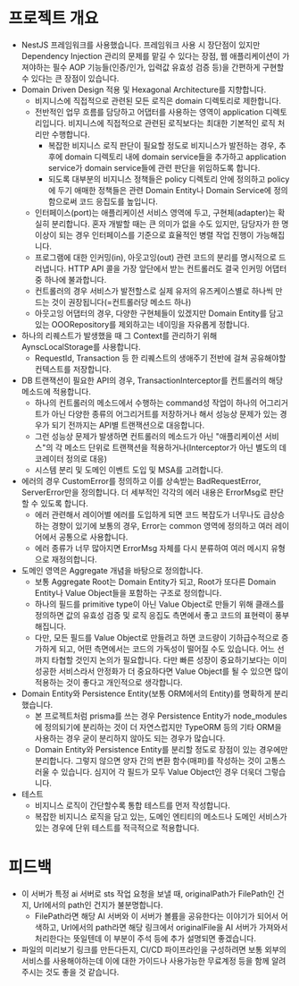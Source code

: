 # 프로젝트 개요
- NestJS 프레임워크를 사용했습니다. 프레임워크 사용 시 장단점이 있지만 Dependency Injection 관리의 문제를 맡길 수 있다는 장점, 웹 애플리케이션이 가져야하는 필수 AOP 기능들(인증/인가, 입력값 유효성 검증 등)을 간편하게 구현할 수 있다는 큰 장점이 있습니다.
- Domain Driven Design 적용 및 Hexagonal Architecture를 지향합니다.
  - 비지니스에 직접적으로 관련된 모든 로직은 domain 디렉토리로 제한합니다.
  - 전반적인 업무 흐름를 담당하고 어댑터를 사용하는 영역이 application 디렉토리입니다. 비지니스에 직접적으로 관련된 로직보다는 최대한 기본적인 로직 처리만 수행합니다.
    - 복잡한 비지니스 로직 판단이 필요할 정도로 비지니스가 발전하는 경우, 추후에 domain 디렉토리 내에 domain service들을 추가하고 application service가 domain service들에 관련 판단을 위임하도록 합니다.
    - 되도록 대부분의 비지니스 정책들은 policy 디렉토리 안에 정의하고 policy에 두기 애매한 정책들은 관련 Domain Entity나 Domain Service에 정의함으로써 코드 응집도를 높입니다.
  - 인터페이스(port)는 애플리케이션 서비스 영역에 두고, 구현체(adapter)는 확실히 분리합니다. 혼자 개발할 때는 큰 의미가 없을 수도 있지만, 담당자가 한 명 이상이 되는 경우 인터페이스를 기준으로 효율적인 병렬 작업 진행이 가능해집니다.
  - 프로그램에 대한 인커밍(in), 아웃고잉(out) 관련 코드의 분리를 명시적으로 드러냅니다. HTTP API 콜을 가장 앞단에서 받는 컨트롤러도 결국 인커밍 어댑터 중 하나에 불과합니다.
  - 컨트롤러의 경우 서비스가 발전할스로 실제 유저의 유즈케이스별로 하나씩 만드는 것이 권장됩니다(=컨트롤러당 메소드 하나)
  - 아웃고잉 어댑터의 경우, 다양한 구현체들이 있겠지만 Domain Entity를 담고있는 OOORepository를 제외하고는 네이밍을 자유롭게 정합니다.
- 하나의 리퀘스트가 발생했을 때 그 Context를 관리하기 위해 AynscLocalStorage를 사용합니다.
  - RequestId, Transaction 등 한 리퀘스트의 생애주기 전반에 걸쳐 공유해야할 컨텍스트를 저장합니다.
- DB 트랜잭션이 필요한 API의 경우, TransactionInterceptor를 컨트롤러의 해당 메소드에 적용합니다.
  - 하나의 컨트롤러의 메소드에서 수행하는 command성 작업이 하나의 어그리거트가 아닌 다양한 종류의 어그리거트를 저장하거나 해서 성능상 문제가 있는 경우가 되기 전까지는 API별 트랜잭션으로 대응합니다.
  - 그런 성능상 문제가 발생하면 컨트롤러의 메소드가 아닌 "애플리케이션 서비스"의 각 메소드 단위로 트랜잭션을 적용하거나(Interceptor가 아닌 별도의 데코레이터 정의로 대응)
  - 시스템 분리 및 도메인 이벤트 도입 및 MSA를 고려합니다.
- 에러의 경우 CustomError를 정의하고 이를 상속받는 BadRequestError, ServerError만을 정의합니다. 더 세부적인 각각의 에러 내용은 ErrorMsg로 판단할 수 있도록 합니다.
  - 에러 관련해서 레이어별 에러를 도입하게 되면 코드 복잡도가 너무나도 급상승하는 경향이 있기에 보통의 경우, Error는 common 영역에 정의하고 여러 레이어에서 공통으로 사용합니다.
  - 에러 종류가 너무 많아지면 ErrorMsg 자체를 다시 분류하여 여러 메시지 유형으로 재정의합니다.
- 도메인 영역은 Aggregate 개념을 바탕으로 정의합니다.
  - 보통 Aggregate Root는 Domain Entity가 되고, Root가 또다른 Domain Entity나 Value Object들을 포함하는 구조로 정의합니다.
  - 하나의 필드를 primitive type이 아닌 Value Object로 만들기 위해 클래스를 정의하면 값의 유효성 검증 및 로직 응집도 측면에서 좋고 코드의 표현력이 풍부해집니다.
  - 다만, 모든 필드를 Value Object로 만들려고 하면 코드량이 기하급수적으로 증가하게 되고, 어떤 측면에서는 코드의 가독성이 떨어질 수도 있습니다. 어느 선까지 타협할 것인지 논의가 필요합니다. 다만 빠른 성장이 중요하기보다는 이미 성공한 서비스라서 안정화가 더 중요하다면 Value Object를 될 수 있으면 많이 적용하는 것이 좋다고 개인적으로 생각합니다.
- Domain Entity와 Persistence Entity(보통 ORM에서의 Entity)를 명확하게 분리했습니다.
  - 본 프로젝트처럼 prisma를 쓰는 경우 Persistence Entity가 node_modules에 정의되기에 분리하는 것이 더 자연스럽지만 TypeORM 등의 기타 ORM을 사용하는 경우 굳이 분리하지 않아도 되는 경우가 많습니다.
  - Domain Entity와 Persistence Entity를 분리할 정도로 장점이 있는 경우에만 분리합니다. 그렇지 않으면 양자 간의 변환 함수(매퍼)를 작성하는 것이 고통스러울 수 있습니다. 심지어 각 필드가 모두 Value Object인 경우 더욱더 그렇습니다.
- 테스트
  - 비지니스 로직이 간단할수록 통합 테스트를 먼저 작성합니다.
  - 복잡한 비지니스 로직을 담고 있는, 도메인 엔티티의 메소드나 도메인 서비스가 있는 경우에 단위 테스트를 적극적으로 적용합니다.


# 피드백
- 이 서버가 특정 ai 서버로 sts 작업 요청을 보낼 때, originalPath가 FilePath인 건지, Url에서의 path인 건지가 불분명합니다. 
  - FilePath라면 해당 AI 서버와 이 서버가 볼륨을 공유한다는 이야기가 되어서 어색하고, Url에서의 path라면 해당 링크에서 originalFile을 AI 서버가 가져와서 처리한다는 뜻일텐데 이 부분이 주석 등에 추가 설명되면 좋겠습니다.
- 파일의 미리보기 링크를 만든다든지, CI/CD 파이프라인을 구성하려면 보통 외부의 서비스를 사용해야하는데 이에 대한 가이드나 사용가능한 무료계정 등을 함께 알려주시는 것도 좋을 것 같습니다.


